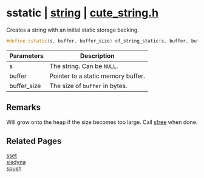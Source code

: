 # sstatic | [string](https://github.com/RandyGaul/cute_framework/blob/master/docs/string/README.md) | [cute_string.h](https://github.com/RandyGaul/cute_framework/blob/master/include/cute_string.h)

Creates a string with an initial static storage backing.

```cpp
#define sstatic(s, buffer, buffer_size) cf_string_static(s, buffer, buffer_size)
```

Parameters | Description
--- | ---
s | The string. Can be `NULL`.
buffer | Pointer to a static memory buffer.
buffer_size | The size of `buffer` in bytes.

## Remarks

Will grow onto the heap if the size becomes too large. Call [sfree](https://github.com/RandyGaul/cute_framework/blob/master/docs/string/sfree.md) when done.

## Related Pages

[sset](https://github.com/RandyGaul/cute_framework/blob/master/docs/string/sset.md)  
[sisdyna](https://github.com/RandyGaul/cute_framework/blob/master/docs/string/sisdyna.md)  
[spush](https://github.com/RandyGaul/cute_framework/blob/master/docs/string/spush.md)  

